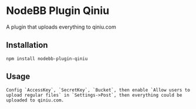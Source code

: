 # NodeBB Plugin Qiniu

A plugin that uploads everything to qiniu.com

## Installation

    npm install nodebb-plugin-qiniu

## Usage

	Config `AccessKey`, `SecretKey`, `Bucket`, then enable `Allow users to upload regular files` in `Settings->Post`, then everything could be uploaded to qiniu.com.


